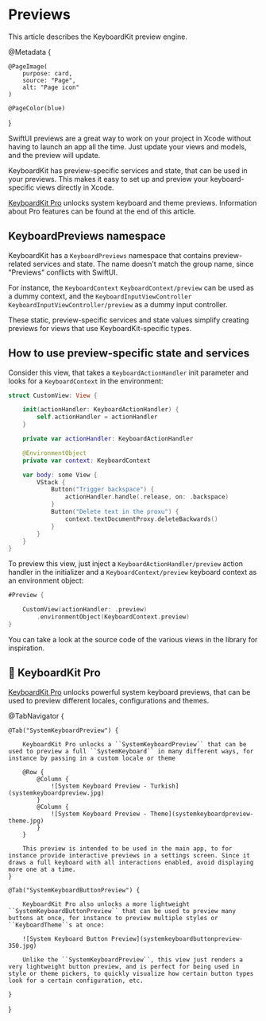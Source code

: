 # Previews

This article describes the KeyboardKit preview engine.

@Metadata {

    @PageImage(
        purpose: card,
        source: "Page",
        alt: "Page icon"
    )

    @PageColor(blue)
}

SwiftUI previews are a great way to work on your project in Xcode without having to launch an app all the time. Just update your views and models, and the preview will update.

KeyboardKit has preview-specific services and state, that can be used in your previews. This makes it easy to set up and preview your keyboard-specific views directly in Xcode.

[KeyboardKit Pro][Pro] unlocks system keyboard and theme previews. Information about Pro features can be found at the end of this article.



## KeyboardPreviews namespace

KeyboardKit has a ``KeyboardPreviews`` namespace that contains preview-related services and state. The name doesn't match the group name, since "Previews" conflicts with SwiftUI.

For instance, the ``KeyboardContext`` ``KeyboardContext/preview`` can be used as a dummy context, and the ``KeyboardInputViewController`` ``KeyboardInputViewController/preview`` as a dummy input controller. 

These static, preview-specific services and state values simplify creating previews for views that use KeyboardKit-specific types.



## How to use preview-specific state and services

Consider this view, that takes a ``KeyboardActionHandler`` init parameter and looks for a ``KeyboardContext`` in the environment:

```swift
struct CustomView: View {

    init(actionHandler: KeyboardActionHandler) {
        self.actionHandler = actionHandler
    }

    private var actionHandler: KeyboardActionHandler

    @EnvironmentObject
    private var context: KeyboardContext

    var body: some View {
        VStack {
            Button("Trigger backspace") {
                actionHandler.handle(.release, on: .backspace)
            }
            Button("Delete text in the proxu") {
                context.textDocumentProxy.deleteBackwards()
            }
        }
    }
}
```

To preview this view, just inject a ``KeyboardActionHandler/preview`` action handler in the initializer and a ``KeyboardContext/preview`` keyboard context as an environment object:

```swift
#Preview {

    CustomView(actionHandler: .preview)
        .environmentObject(KeyboardContext.preview)
}
```

You can take a look at the source code of the various views in the library for inspiration.



## 👑 KeyboardKit Pro

[KeyboardKit Pro][Pro] unlocks powerful system keyboard previews, that can be used to preview different locales, configurations and themes.

[Pro]: https://github.com/KeyboardKit/KeyboardKitPro

@TabNavigator {
    
    @Tab("SystemKeyboardPreview") {
        
        KeyboardKit Pro unlocks a ``SystemKeyboardPreview`` that can be used to preview a full ``SystemKeyboard`` in many different ways, for instance by passing in a custom locale or theme
        
        @Row {
            @Column {
                ![System Keyboard Preview - Turkish](systemkeyboardpreview.jpg)
            }
            @Column {
                ![System Keyboard Preview - Theme](systemkeyboardpreview-theme.jpg)
            }
        }
        
        This preview is intended to be used in the main app, to for instance provide interactive previews in a settings screen. Since it draws a full keyboard with all interactions enabled, avoid displaying more one at a time.
    }
    
    @Tab("SystemKeyboardButtonPreview") {
        
        KeyboardKit Pro also unlocks a more lightweight ``SystemKeyboardButtonPreview`` that can be used to preview many buttons at once, for instance to preview multiple styles or ``KeyboardTheme``s at once:
        
        ![System Keyboard Button Preview](systemkeyboardbuttonpreview-350.jpg)

        Unlike the ``SystemKeyboardPreview``, this view just renders a very lightweight button preview, and is perfect for being used in style or theme pickers, to quickly visualize how certain button types look for a certain configuration, etc.

    }
}
